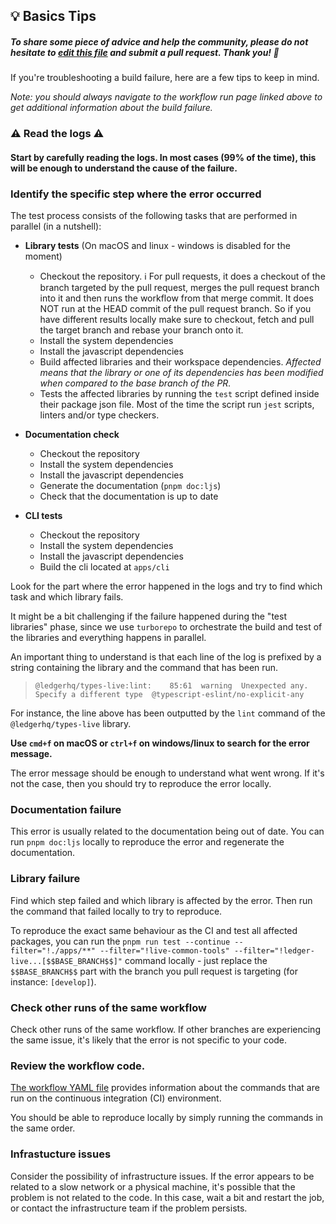 ## 💡 Basics Tips

##### To share some piece of advice and help the community, please do not hesitate to [edit this file](https://github.com/LedgerHQ/ledger-live/edit/develop/tools/github-bot/tips/test.md) and submit a pull request. Thank you! 🙏

If you're troubleshooting a build failure, here are a few tips to keep in mind.

_Note: you should always navigate to the workflow run page linked above to get additional information about the build failure._

### ⚠️ Read the logs ⚠️

#### Start by carefully reading the logs. In most cases (99% of the time), this will be enough to understand the cause of the failure.

### Identify the specific step where the error occurred

The test process consists of the following tasks that are performed in parallel (in a nutshell):

- **Library tests** (On macOS and linux - windows is disabled for the moment)
  - Checkout the repository. ℹ️ For pull requests, it does a checkout of the branch targeted by the pull request, merges the pull request branch into it and then runs the workflow from that merge commit. It does NOT run at the HEAD commit of the pull request branch. So if you have different results locally make sure to checkout, fetch and pull the target branch and rebase your branch onto it.
  - Install the system dependencies
  - Install the javascript dependencies
  - Build affected libraries and their workspace dependencies.
    _Affected means that the library or one of its dependencies has been modified when compared to the base branch of the PR._
  - Tests the affected libraries by running the `test` script defined inside their package json file. Most of the time the script run `jest` scripts, linters and/or type checkers.

- **Documentation check**
  - Checkout the repository
  - Install the system dependencies
  - Install the javascript dependencies
  - Generate the documentation (`pnpm doc:ljs`)
  - Check that the documentation is up to date

- **CLI tests**
  - Checkout the repository
  - Install the system dependencies
  - Install the javascript dependencies
  - Build the cli located at `apps/cli`

Look for the part where the error happened in the logs and try to find which task and which library fails.

It might be a bit challenging if the failure happened during the "test libraries" phase, since we use `turborepo` to orchestrate the build and test of the libraries and everything happens in parallel.

An important thing to understand is that each line of the log is prefixed by a string containing the library and the command that has been run.

> `@ledgerhq/types-live:lint:    85:61  warning  Unexpected any. Specify a different type  @typescript-eslint/no-explicit-any`

For instance, the line above has been outputted by the `lint` command of the `@ledgerhq/types-live` library.

**Use `cmd+f` on macOS or `ctrl+f` on windows/linux to search for the error message.**

The error message should be enough to understand what went wrong. If it's not the case, then you should try to reproduce the error locally.

### Documentation failure

This error is usually related to the documentation being out of date. You can run `pnpm doc:ljs` locally to reproduce the error and regenerate the documentation.

### Library failure

Find which step failed and which library is affected by the error. Then run the command that failed locally to try to reproduce.

To reproduce the exact same behaviour as the CI and test all affected packages, you can run the `pnpm run test --continue --filter="!./apps/**" --filter="!live-common-tools" --filter="!ledger-live...[$$BASE_BRANCH$$]"` command locally - just replace the `$$BASE_BRANCH$$` part with the branch you pull request is targeting (for instance: `[develop]`).

### Check other runs of the same workflow

Check other runs of the same workflow. If other branches are experiencing the same issue, it's likely that the error is not specific to your code.

### Review the workflow code.

[The workflow YAML file](https://github.com/LedgerHQ/ledger-live/blob/develop/.github/workflows/test-mobile.yml) provides information about the commands that are run on the continuous integration (CI) environment.

You should be able to reproduce locally by simply running the commands in the same order.

### Infrastucture issues

Consider the possibility of infrastructure issues. If the error appears to be related to a slow network or a physical machine, it's possible that the problem is not related to the code. In this case, wait a bit and restart the job, or contact the infrastructure team if the problem persists.
